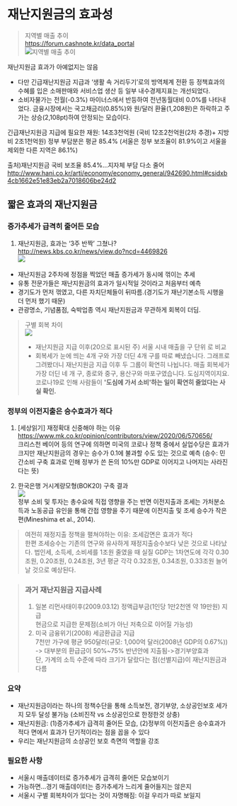 # 재난지원금의 효과성

> 지역별 매출 추이  
> https://forum.cashnote.kr/data_portal  
![지역별 매출 추이](https://i.imgur.com/Q1xukQK.png )  

재난지원금 효과가 아예없지는 않음  
- 다만 긴급재난지원금 지급과 ‘생활 속 거리두기’로의 방역체계 전환 등 정책효과의 수혜를 입은 소매판매와 서비스업 생산 등 일부 내수경제지표는 개선되었다.   
- 소비자물가는 전월(-0.3%) 마이너스에서 반등하여 전년동월대비 0.0%를 나타내었다. 금융시장에서는 국고채금리(0.85%)와 원/달러 환율(1,208원)은 하락하고 주가는 상승(2,108pt)하여 안정되는 모습이다.   

긴급재난지원금 지급에 필요한 재원: 14조3천억원  (국비 12조2천억원(2차 추경)+ 지방비 2조1천억원) 
정부 부담분은 평균 85.4% (서울은 정부 보조율이 81.9%이고 서울을 제외한 다른 지역은 86.1%)

출처)재난지원금 국비 보조율 85.4%…지자체 부담 다소 줄어
http://www.hani.co.kr/arti/economy/economy_general/942690.html#csidxb4cb1662e51e83eb2a7018606be24d2 
 
## 짧은 효과의 재난지원금

### 증가추세가 급격히 줄어든 모습
1. 재난지원금, 효과는 ‘3주 반짝’ 그쳤나?  
http://news.kbs.co.kr/news/view.do?ncd=4469826  
![](https://i.imgur.com/b9fPvxv.png)
- 재난지원금 2주차에 정점을 찍었던 매출 증가세가 동시에 꺾이는 추세
- 유통 전문가들은 재난지원금의 효과가 일시적일 것이라고 처음부터 예측
- 경기도가 먼저 꺾였고, 다른 자치단체들이 뒤따름.(경기도가 재난기본소득 시행을 더 먼저 했기 때문) 
- 관광명소, 기념품점, 숙박업종 역시 재난지원금과 무관하게 회복이 더딤.   

> 구별 회복 차이  
>  ![](https://i.imgur.com/Gjbe4uj.png)  
> - 재난지원금 지급 이후(20으로 표시된 주) 서울 시내 매출을 구 단위
로 비교
> - 회복세가 눈에 띄는 4개 구와 가장 더딘 4개 구를 따로 빼냈습니다. 그래프로 그려봤더니 재난지원금 지급 이후 두 그룹이 확연히 나뉩니다. 매출 회복세가 가장 더딘 네 개 구, 종로와 중구, 용산구와 마포구였습니다. 도심지역이지요. 코로나19로 인해 사람들이 **'도심에 가서 소비'하는 일이 확연히 줄었다는 사실 확인.**






### 정부의 이전지출은 승수효과가 적다


1. [세상읽기] 재정확대 신중해야 하는 이유  
https://www.mk.co.kr/opinion/contributors/view/2020/06/570656/  
크리스천 베이어 등의 연구에 의하면 미국의 코로나 정책 중에서 실업수당은 효과가 크지만 재난지원금의 경우는 승수가 0.1에 불과할 수도 있는 것으로 예측 
(승수: 민간소비 구축 효과로 인해 정부가 쓴 돈의 10%만 GDP로 이어지고 나머지는 사라진다는 뜻)

2. 한국은행 거시계량모형(BOK20) 구축 결과  
![](https://i.imgur.com/FGwq24X.png)  
정부 소비 및 투자는 총수요에 직접 영향을 주는 반면 이전지출과 조세는 가처분소득과 노동공급 유인을 통해 간접 영향을 주기 때문에 이전지출 및 조세 승수가 작은 편(Mineshima et al., 2014).

> 여전히 재정지출 정책을 펼쳐야하는 이유: 조세감면은 효과가 적다  
> 한편 조세승수는 기존의 연구와 유사하게 재정지출승수보다 낮은 것으로 나타났다. 법인세, 소득세, 소비세를 1조원 줄였을 때 실질 GDP는 1차연도에 각각 0.30조원, 0.20조원, 0.24조원, 3년 평균 각각 0.32조원, 0.34조원, 0.33조원 늘어날 것으로 예상된다.

>### 과거 재난지원금 지급사례
>1. 일본 리먼사태이후(2009.03.12) 정액급부금(1인당 1만2천엔 약 19만원) 지급  
>   현금으로 지급한 문제점(소비가 아닌 저축으로 이어질 가능성)
>2. 미국 금융위기(2008) 세금환급금 지급  
>   7천만 가구에 평균 950달러(규모: 1,000억 달러(2008년 GDP의 0.67%)) -> 대부분의 환급금이 50%~75% 반년안에 지출됨->경기부양효과  
>   단, 가계의 소득 수준에 따라 크기가 달랐다는 점(선별지급)이 재난지원금과 다름  

### 요약
- 재난지원금이라는 하나의 정책수단을 통해 소득보전, 경기부양, 소상공인보호 세가지 모두 달성 불가능 (소비진작 vs 소상공인으로 한정한것 상충)
- 재난지원금: (1)증가추세가 급격히 줄어든 모습, (2)정부의 이전지출은 승수효과가 적다 면에서 효과가 단기적이라는 점을 꼽을 수 있다
- 우리는 재난지원금의 소상공인 보호 측면의 역할을 강조

### 필요한 사항
- 서울시 매출데이터로 증가추세가 급격히 줄어든 모습보이기
- 가능하면...경기 매출데이터는 증가추세가 느리게 줄어들지는 않은지
- 서울시 구별 회복차이가 있다는 것이 자명해짐: 이걸 우리가 따로 보일지
   
   
   
